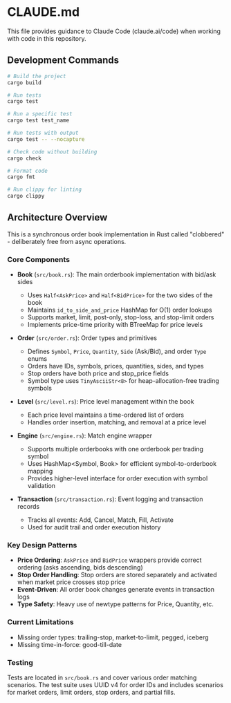 # CLAUDE.md

This file provides guidance to Claude Code (claude.ai/code) when working with code in this repository.

## Development Commands

```bash
# Build the project
cargo build

# Run tests
cargo test

# Run a specific test
cargo test test_name

# Run tests with output
cargo test -- --nocapture

# Check code without building
cargo check

# Format code
cargo fmt

# Run clippy for linting
cargo clippy
```

## Architecture Overview

This is a synchronous order book implementation in Rust called "clobbered" - deliberately free from async operations.

### Core Components

- **Book** (`src/book.rs`): The main orderbook implementation with bid/ask sides
  - Uses `Half<AskPrice>` and `Half<BidPrice>` for the two sides of the book
  - Maintains `id_to_side_and_price` HashMap for O(1) order lookups
  - Supports market, limit, post-only, stop-loss, and stop-limit orders
  - Implements price-time priority with BTreeMap for price levels

- **Order** (`src/order.rs`): Order types and primitives
  - Defines `Symbol`, `Price`, `Quantity`, `Side` (Ask/Bid), and order `Type` enums
  - Orders have IDs, symbols, prices, quantities, sides, and types
  - Stop orders have both price and stop_price fields
  - Symbol type uses `TinyAsciiStr<8>` for heap-allocation-free trading symbols

- **Level** (`src/level.rs`): Price level management within the book
  - Each price level maintains a time-ordered list of orders
  - Handles order insertion, matching, and removal at a price level

- **Engine** (`src/engine.rs`): Match engine wrapper
  - Supports multiple orderbooks with one orderbook per trading symbol
  - Uses HashMap<Symbol, Book> for efficient symbol-to-orderbook mapping
  - Provides higher-level interface for order execution with symbol validation

- **Transaction** (`src/transaction.rs`): Event logging and transaction records
  - Tracks all events: Add, Cancel, Match, Fill, Activate
  - Used for audit trail and order execution history

### Key Design Patterns

- **Price Ordering**: `AskPrice` and `BidPrice` wrappers provide correct ordering (asks ascending, bids descending)
- **Stop Order Handling**: Stop orders are stored separately and activated when market price crosses stop price
- **Event-Driven**: All order book changes generate events in transaction logs
- **Type Safety**: Heavy use of newtype patterns for Price, Quantity, etc.

### Current Limitations

- Missing order types: trailing-stop, market-to-limit, pegged, iceberg
- Missing time-in-force: good-till-date

### Testing

Tests are located in `src/book.rs` and cover various order matching scenarios. The test suite uses UUID v4 for order IDs and includes scenarios for market orders, limit orders, stop orders, and partial fills.